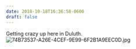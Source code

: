 ```yaml
---
date: 2018-10-18T16:36:58-0600
draft: false
---
```


Getting crazy up here in Duluth. ![74B73537-A26E-4CEF-9E99-6F2B1A9EEC0D.jpg](http://ianwhitney.micro.blog/uploads/2018/22c1c528e7.jpg)

